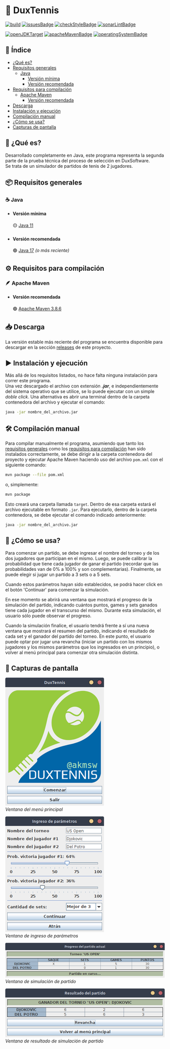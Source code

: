 # 🎾 DuxTennis

[![build](https://github.com/akmsw/duxtennis/actions/workflows/maven.yml/badge.svg?branch=develop)](https://github.com/akmsw/duxtennis/actions/workflows/maven.yml)
[![issuesBadge](https://img.shields.io/github/issues/akmsw/duxtennis.svg?logo=github)](https://github.com/akmsw/duxtennis/issues)
[![checkStyleBadge](https://img.shields.io/badge/checkstyle10.3.3-passing-brightgreen)](https://checkstyle.sourceforge.io/)
[![sonarLintBadge](https://img.shields.io/badge/sonarlint-passing-brightgreen?logo=sonarlint)](https://www.sonarlint.org/)

[![openJDKTarget](https://img.shields.io/badge/jdk-11%2B-red?logo=openjdk)](https://openjdk.org/projects/jdk/11/)
[![apacheMavenBadge](https://img.shields.io/badge/apache-maven-orange?logo=apachemaven)](https://maven.apache.org/)
[![operatingSystemBadge](https://img.shields.io/badge/os-cross--platform-blueviolet?logo=windows-terminal)](https://en.wikipedia.org/wiki/Cross-platform_software)

## 📜 Índice
- [¿Qué es?](https://github.com/akmsw/duxtennis#-qu%C3%A9-es)
- [Requisitos generales](https://github.com/akmsw/duxtennis#-requisitos-generales)
  - [Java](https://github.com/akmsw/duxtennis#-java)
    - [Versión mínima](https://github.com/akmsw/duxtennis#versi%C3%B3n-m%C3%ADnima)
    - [Versión recomendada](https://github.com/akmsw/duxtennis#versi%C3%B3n-recomendada)
- [Requisitos para compilación](https://github.com/akmsw/duxtennis#%EF%B8%8F-requisitos-para-compilaci%C3%B3n)
  - [Apache Maven](https://github.com/akmsw/duxtennis#-apache-maven)
    - [Versión recomendada](https://github.com/akmsw/duxtennis#versi%C3%B3n-recomendada-1)
- [Descarga](https://github.com/akmsw/duxtennis#-descarga)
- [Instalación y ejecución](https://github.com/akmsw/duxtennis#%EF%B8%8F-instalaci%C3%B3n-y-ejecuci%C3%B3n)
- [Compilación manual](https://github.com/akmsw/duxtennis#-compilaci%C3%B3n-manual)
- [¿Cómo se usa?](https://github.com/akmsw/duxtennis#-c%C3%B3mo-se-usa)
- [Capturas de pantalla](https://github.com/akmsw/duxtennis#-capturas-de-pantalla)

## 🔎 ¿Qué es?
Desarrollado completamente en Java, este programa representa la segunda parte de la prueba técnica del proceso de selección en DuxSoftware.\
Se trata de un simulador de partidos de tenis de 2 jugadores.

## 📦 Requisitos generales
### ☕ Java
- #### Versión mínima
    🟡 [Java 11](https://www.oracle.com/ar/java/technologies/javase/jdk11-archive-downloads.html)
- #### Versión recomendada
    🟢 [Java 17](https://www.oracle.com/java/technologies/javase/jdk17-archive-downloads.html) *(o más reciente)*

## ⚙️ Requisitos para compilación
### 🪶 Apache Maven
- #### Versión recomendada
    🟢 [Apache Maven 3.8.6](https://maven.apache.org/download.cgi)

## 📥 Descarga
La versión estable más reciente del programa se encuentra disponible para descargar en la sección [releases](https://github.com/akmsw/duxtennis/releases) de este proyecto.

## ▶️ Instalación y ejecución
Más allá de los requisitos listados, no hace falta ninguna instalación para correr este programa.\
Una vez descargado el archivo con extensión ***.jar***, e independientemente del sistema operativo que se utilice, se lo puede ejecutar con un simple *doble click*.
Una alternativa es abrir una terminal dentro de la carpeta contenedora del archivo y ejecutar el comando:
```bash
java -jar nombre_del_archivo.jar
```

## 🛠️ Compilación manual
Para compilar manualmente el programa, asumiendo que tanto los [requisitos generales](https://github.com/akmsw/duxtennis#-requisitos-generales) como los [requisitos para compilación](https://github.com/akmsw/duxtennis#%EF%B8%8F-requisitos-para-compilaci%C3%B3n) han sido instalados correctamente, se debe dirigir a la carpeta contenedora del proyecto y ejecutar Apache Maven haciendo uso del archivo `pom.xml` con el siguiente comando:
```bash
mvn package --file pom.xml
```
o, simplemente:
```bash
mvn package
```

Esto creará una carpeta llamada `target`. Dentro de esa carpeta estará el archivo ejecutable en formato `.jar`. Para ejecutarlo, dentro de la carpeta contenedora, se debe ejecutar el comando indicado anteriormente:
```bash
java -jar nombre_del_archivo.jar
```

## 📝 ¿Cómo se usa?
Para comenzar un partido, se debe ingresar el nombre del torneo y de los dos jugadores que participan en el mismo. Luego, se puede calibrar la probabilidad que tiene cada jugador de ganar el partido (recordar que las probabilidades van de 0% a 100% y son complementarias). Finalmente, se puede elegir si jugar un partido a 3 sets o a 5 sets.

Cuando estos parámetros hayan sido establecidos, se podrá hacer click en el botón 'Continuar' para comenzar la simulación.

En ese momento se abrirá una ventana que mostrará el progreso de la simulación del partido, indicando cuántos puntos, games y sets ganados tiene cada jugador en el transcurso del mismo. Durante esta simulación, el usuario sólo puede observar el progreso.

Cuando la simulación finalice, el usuario tendrá frente a sí una nueva ventana que mostrará el resumen del partido, indicando el resultado de cada set y el ganador del partido del torneo. En este punto, el usuario puede optar por jugar una revancha (iniciar un partido con los mismos jugadores y los mismos parámetros que los ingresados en un principio), o volver al menú principal para comenzar otra simulación distinta.

## 📸 Capturas de pantalla

![menuPrincipal](./src/main/res/img/readme/ss1.png)\
*Ventana del menú principal*

![ingresoParametros](./src/main/res/img/readme/ss2.png)\
*Ventana de ingreso de parámetros*

![ingresoParametros](./src/main/res/img/readme/ss3.png)\
*Ventana de simulación de partido*

![ingresoParametros](./src/main/res/img/readme/ss4.png)\
*Ventana de resultado de simulación de partido*